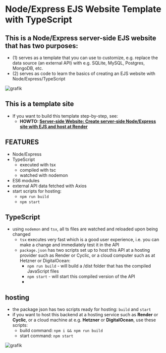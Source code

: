 # Node/Express EJS Website Template with TypeScript

## This is a Node/Express server-side EJS website that has two purposes:

  -   (1) serves as a template that you can use to customize, e.g. replace the data source (an external API) with e.g. SQLite, MySQL, Postgres, MongoDB, etc.
  -   (2) serves as code to learn the basics of creating an EJS website with Node/Express/TypeScript

![grafik](https://github.com/edwardtanguay/template-node-express-ejs-website-typescript/assets/446574/fe91f858-984e-4713-a776-85c775dccde0)

## This is a template site

- If you want to build this template step-by-step, see:
  - **HOWTO: [Server-side Website: Create server-side Node/Express site with EJS and host at Render](https://tanguay-eu.vercel.app/howtos/814)**

## FEATURES

- Node/Express
- TypeScript
  - executed with tsx
  - compiled with tsc
  - watched with nodemon
- ES6 modules
- external API data fetched with Axios
- start scripts for hosting: 
  - `npm run build` 
  - `npm start`

## TypeScript

-   using `nodemon` and `tsx`, all ts files are watched and reloaded upon being changed
    -   `tsx` executes very fast which is a good user experience, i.e. you can make a change and immediately test it in the API
    -   `package.json` has two scripts set up to host this API at a hosting provider such as Render or Cyclic, or a cloud computer such as at Hetzner or DigitalOcean:
        -   `npm run build` - will build a /dist folder that has the compiled JavaScript files
        -   `npm start` - will start this compiled version of the API
        -   

## hosting

- the package json has two scripts ready for hosting: `build` and `start`
- if you want to host this backend at a hosting service such as **Render** or **Cyclic**, or a cloud machine at e.g. **Hetzner** or **DigitalOcean**, use these scripts:
  - build command: `npm i && npm run build`
  - start command: `npm start`

![grafik](https://github.com/edwardtanguay/template-api-node-express-typescript-es6-modules-lowdb/assets/446574/4c57128a-c648-4c9a-9c3f-509fc1fb72aa)
